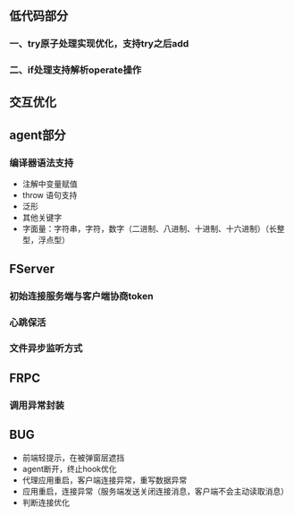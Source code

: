 ## 低代码部分
### 一、try原子处理实现优化，支持try之后add
### 二、if处理支持解析operate操作

## 交互优化


## agent部分
### 编译器语法支持
* 注解中变量赋值
* throw 语句支持
* 泛形
* 其他关键字
* 字面量：字符串，字符，数字（二进制、八进制、十进制、十六进制）（长整型，浮点型）

## FServer
### 初始连接服务端与客户端协商token
### 心跳保活
### 文件异步监听方式

## FRPC
### 调用异常封装

## BUG
* 前端轻提示，在被弹窗层遮挡
* agent断开，终止hook优化
* 代理应用重启，客户端连接异常，重写数据异常
* 应用重启，连接异常（服务端发送关闭连接消息，客户端不会主动读取消息）
* 判断连接优化
